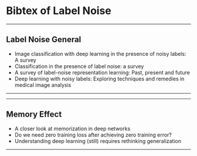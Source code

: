 # Bibtex of Label Noise
***
## Label Noise General
+ Image classification with deep learning in the presence of noisy labels: A survey
+ Classification in the presence of label noise: a survey
+ A survey of label-noise representation learning: Past, present and future
+ Deep learning with noisy labels: Exploring techniques and remedies in medical image analysis
***
***
## Memory Effect
+ A closer look at memorization in deep networks
+ Do we need zero training loss after achieving zero training error?
+ Understanding deep learning (still) requires rethinking generalization
***
